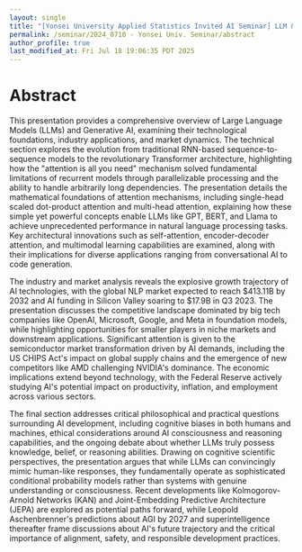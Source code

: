 ```yaml
---
layout: single
title: "[Yonsei University Applied Statistics Invited AI Seminar] LLM & genAI - Technology, Industry, and Market" invited by Yonsei University (10-Jul-2024 KST)
permalink: /seminar/2024_0710 - Yonsei Univ. Seminar/abstract
author_profile: true
last_modified_at: Fri Jul 18 19:06:35 PDT 2025
---
```


# Abstract

This presentation provides a comprehensive overview of Large Language Models (LLMs) and Generative AI, examining their technological foundations, industry applications, and market dynamics. The technical section explores the evolution from traditional RNN-based sequence-to-sequence models to the revolutionary Transformer architecture, highlighting how the "attention is all you need" mechanism solved fundamental limitations of recurrent models through parallelizable processing and the ability to handle arbitrarily long dependencies. The presentation details the mathematical foundations of attention mechanisms, including single-head scaled dot-product attention and multi-head attention, explaining how these simple yet powerful concepts enable LLMs like GPT, BERT, and Llama to achieve unprecedented performance in natural language processing tasks. Key architectural innovations such as self-attention, encoder-decoder attention, and multimodal learning capabilities are examined, along with their implications for diverse applications ranging from conversational AI to code generation.

The industry and market analysis reveals the explosive growth trajectory of AI technologies, with the global NLP market expected to reach $413.11B by 2032 and AI funding in Silicon Valley soaring to $17.9B in Q3 2023. The presentation discusses the competitive landscape dominated by big tech companies like OpenAI, Microsoft, Google, and Meta in foundation models, while highlighting opportunities for smaller players in niche markets and downstream applications. Significant attention is given to the semiconductor market transformation driven by AI demands, including the US CHIPS Act's impact on global supply chains and the emergence of new competitors like AMD challenging NVIDIA's dominance. The economic implications extend beyond technology, with the Federal Reserve actively studying AI's potential impact on productivity, inflation, and employment across various sectors.

The final section addresses critical philosophical and practical questions surrounding AI development, including cognitive biases in both humans and machines, ethical considerations around AI consciousness and reasoning capabilities, and the ongoing debate about whether LLMs truly possess knowledge, belief, or reasoning abilities. Drawing on cognitive scientific perspectives, the presentation argues that while LLMs can convincingly mimic human-like responses, they fundamentally operate as sophisticated conditional probability models rather than systems with genuine understanding or consciousness. Recent developments like Kolmogorov-Arnold Networks (KAN) and Joint-Embedding Predictive Architecture (JEPA) are explored as potential paths forward, while Leopold Aschenbrenner's predictions about AGI by 2027 and superintelligence thereafter frame discussions about AI's future trajectory and the critical importance of alignment, safety, and responsible development practices.
